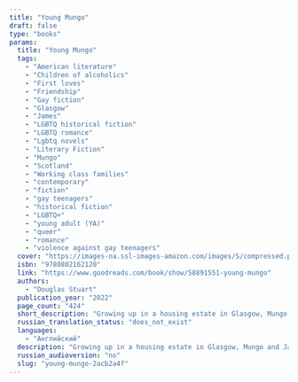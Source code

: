 ```yaml
---
title: "Young Mungo"
draft: false
type: "books"
params:
  title: "Young Mungo"
  tags:
    - "American literature"
    - "Children of alcoholics"
    - "First loves"
    - "Friendship"
    - "Gay fiction"
    - "Glasgow"
    - "James"
    - "LGBTQ historical fiction"
    - "LGBTQ romance"
    - "Lgbtq novels"
    - "Literary Fiction"
    - "Mungo"
    - "Scotland"
    - "Working class families"
    - "contemporary"
    - "fiction"
    - "gay teenagers"
    - "historical fiction"
    - "LGBTQ+"
    - "young adult (YA)"
    - "queer"
    - "romance"
    - "violence against gay teenagers"
  cover: "https://images-na.ssl-images-amazon.com/images/S/compressed.photo.goodreads.com/books/1637602267i/58891551.jpg"
  isbn: "9780802162120"
  link: "https://www.goodreads.com/book/show/58891551-young-mungo"
  authors:
    - "Douglas Stuart"
  publication_year: "2022"
  page_count: "424"
  short_description: "Growing up in a housing estate in Glasgow, Mungo and James are born under different stars--Mungo a Protestant and James a Catholic--and they should be sworn enemies if they're to be seen as men at..."
  russian_translation_status: "does_not_exist"
  languages:
    - "Английский"
  description: "Growing up in a housing estate in Glasgow, Mungo and James are born under different stars--Mungo a Protestant and James a Catholic--and they should be sworn enemies if they're to be seen as men at all. Yet against all odds, they become best friends as they find a sanctuary in the pigeon dovecote that James has built for his prize racing birds.As they fall in love, they dream of finding somewhere they belong, while Mungo works hard to hide his true self from all those around him, especially from his big brother Hamish, a local gang leader with a brutal reputation to uphold. And when several months later Mungo's mother sends him on a fishing trip to a loch in Western Scotland with two strange men whose drunken banter belies murky pasts, he will need to summon all his inner strength and courage to try to get back to a place of safety, a place where he and James might still have a future.Imbuing the everyday world of its characters with rich lyricism and giving full voice to people rarely acknowledged in the literary world,Young Mungois a gripping and revealing story about the bounds of masculinity, the divisions of sectarianism, the violence faced by many queer people, and the dangers of loving someone too much."
  russian_audioversion: "no"
  slug: "young-mungo-2acb2a4f"
---
```

